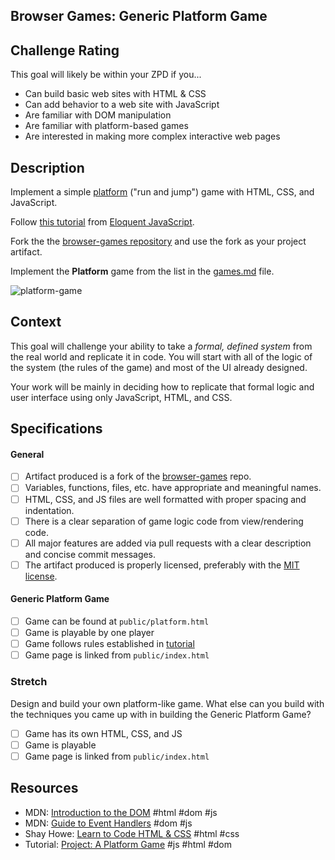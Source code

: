 ## Browser Games: Generic Platform Game

## Challenge Rating

This goal will likely be within your ZPD if you...

- Can build basic web sites with HTML & CSS
- Can add behavior to a web site with JavaScript
- Are familiar with DOM manipulation
- Are familiar with platform-based games
- Are interested in making more complex interactive web pages

## Description

Implement a simple [platform](https://en.wikipedia.org/wiki/Platform_game) ("run and jump") game with HTML, CSS, and JavaScript.

Follow [this tutorial](http://eloquentjavascript.net/15_game.html) from [Eloquent JavaScript](http://eloquentjavascript.net/).

Fork the the [browser-games repository][browser-games] and use the fork as your project artifact.

Implement the **Platform** game from the list in the [games.md][games-list] file.

![platform-game](http://eloquentjavascript.net/img/darkblue.png)

## Context

This goal will challenge your ability to take a _formal, defined system_ from the real world and replicate it in code. You will start with all of the logic of the system (the rules of the game) and most of the UI already designed.

Your work will be mainly in deciding how to replicate that formal logic and user interface using only JavaScript, HTML, and CSS.

## Specifications

#### General

- [ ] Artifact produced is a fork of the [browser-games][browser-games] repo.
- [ ] Variables, functions, files, etc. have appropriate and meaningful names.
- [ ] HTML, CSS, and JS files are well formatted with proper spacing and indentation.
- [ ] There is a clear separation of game logic code from view/rendering code.
- [ ] All major features are added via pull requests with a clear description and concise commit messages.
- [ ] The artifact produced is properly licensed, preferably with the [MIT license][mit-license].

#### Generic Platform Game

- [ ] Game can be found at `public/platform.html`
- [ ] Game is playable by one player
- [ ] Game follows rules established in [tutorial](http://eloquentjavascript.net/15_game.html)
- [ ] Game page is linked from `public/index.html`

### Stretch

Design and build your own platform-like game. What else can you build with the techniques you came up with in building the Generic Platform Game?

- [ ] Game has its own HTML, CSS, and JS
- [ ] Game is playable
- [ ] Game page is linked from `public/index.html`

## Resources

- MDN: [Introduction to the DOM](https://developer.mozilla.org/en-US/docs/Web/API/Document_Object_Model/Introduction) #html #dom #js
- MDN: [Guide to Event Handlers](https://developer.mozilla.org/en-US/docs/Web/Guide/Events/Event_handlers) #dom #js
- Shay Howe: [Learn to Code HTML & CSS](http://learn.shayhowe.com/html-css/) #html #css
- Tutorial: [Project: A Platform Game](http://eloquentjavascript.net/15_game.html) #js #html #dom

[browser-games]: https://github.com/GuildCrafts/browser-games
[games-list]: https://github.com/GuildCrafts/browser-games/blob/master/games.md
[mit-license]: https://opensource.org/licenses/MIT
